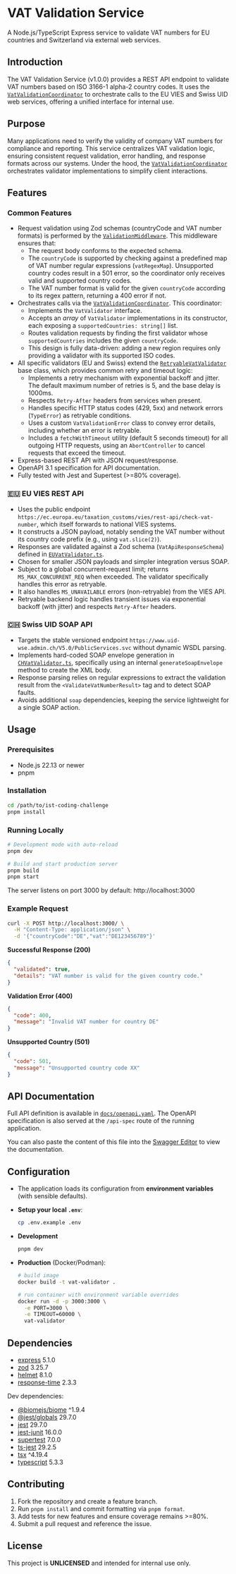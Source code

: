 # VAT Validation Service

A Node.js/TypeScript Express service to validate VAT numbers for EU countries and Switzerland via external web services.

## Introduction

The VAT Validation Service (v1.0.0) provides a REST API endpoint to validate VAT numbers based on ISO 3166-1 alpha-2 country codes. It uses the [`VatValidationCoordinator`](/source/services/VatValidationCoordinator.ts) to orchestrate calls to the EU VIES and Swiss UID web services, offering a unified interface for internal use.

## Purpose

Many applications need to verify the validity of company VAT numbers for compliance and reporting. This service centralizes VAT validation logic, ensuring consistent request validation, error handling, and response formats across our systems. Under the hood, the [`VatValidationCoordinator`](/source/services/VatValidationCoordinator.ts) orchestrates validator implementations to simplify client interactions.

## Features

### Common Features

- Request validation using Zod schemas (countryCode and VAT number formats) is performed by the [`ValidationMiddleware`](/source/middleware/ValidationMiddleware.ts). This middleware ensures that:
  - The request body conforms to the expected schema.
  - The `countryCode` is supported by checking against a predefined map of VAT number regular expressions (`vatRegexMap`). Unsupported country codes result in a 501 error, so the coordinator only receives valid and supported country codes.
  - The VAT number format is valid for the given `countryCode` according to its regex pattern, returning a 400 error if not.
- Orchestrates calls via the [`VatValidationCoordinator`](/source/services/VatValidationCoordinator.ts). This coordinator:
  - Implements the `VatValidator` interface.
  - Accepts an _array_ of `VatValidator` implementations in its constructor, each exposing a `supportedCountries: string[]` list.
  - Routes validation requests by finding the first validator whose `supportedCountries` includes the given `countryCode`.
  - This design is fully data-driven: adding a new region requires only providing a validator with its supported ISO codes.
- All specific validators (EU and Swiss) extend the [`RetryableVatValidator`](/source/services/RetryableVatValidator.ts) base class, which provides common retry and timeout logic:
  - Implements a retry mechanism with exponential backoff and jitter. The default maximum number of retries is 5, and the base delay is 1000ms.
  - Respects `Retry-After` headers from services when present.
  - Handles specific HTTP status codes (429, 5xx) and network errors (`TypeError`) as retryable conditions.
  - Uses a custom `VatValidationError` class to convey error details, including whether an error is retryable.
  - Includes a `fetchWithTimeout` utility (default 5 seconds timeout) for all outgoing HTTP requests, using an `AbortController` to cancel requests that exceed the timeout.
- Express-based REST API with JSON request/response.
- OpenAPI 3.1 specification for API documentation.
- Fully tested with Jest and Supertest (>=80% coverage).

### 🇪🇺 EU VIES REST API

- Uses the public endpoint `https://ec.europa.eu/taxation_customs/vies/rest-api/check-vat-number`, which itself forwards to national VIES systems.
- It constructs a JSON payload, notably sending the VAT number without its country code prefix (e.g., using `vat.slice(2)`).
- Responses are validated against a Zod schema (`VatApiResponseSchema`) defined in [`EUVatValidator.ts`](/source/services/EUVatValidator.ts).
- Chosen for smaller JSON payloads and simpler integration versus SOAP.
- Subject to a global concurrent-request limit; returns `MS_MAX_CONCURRENT_REQ` when exceeded. The validator specifically handles this error as retryable.
- It also handles `MS_UNAVAILABLE` errors (non-retryable) from the VIES API.
- Retryable backend logic handles transient issues via exponential backoff (with jitter) and respects `Retry-After` headers.

### 🇨🇭 Swiss UID SOAP API

- Targets the stable versioned endpoint `https://www.uid-wse.admin.ch/V5.0/PublicServices.svc` without dynamic WSDL parsing.
- Implements hard-coded SOAP envelope generation in [`CHVatValidator.ts`](/source/services/CHVatValidator.ts), specifically using an internal `generateSoapEnvelope` method to create the XML body.
- Response parsing relies on regular expressions to extract the validation result from the `<ValidateVatNumberResult>` tag and to detect SOAP faults.
- Avoids additional `soap` dependencies, keeping the service lightweight for a single SOAP action.

## Usage

### Prerequisites

- Node.js 22.13 or newer
- pnpm

### Installation

```bash
cd /path/to/ist-coding-challenge
pnpm install
```

### Running Locally

```bash
# Development mode with auto-reload
pnpm dev

# Build and start production server
pnpm build
pnpm start
```

The server listens on port 3000 by default: http://localhost:3000

### Example Request

```bash
curl -X POST http://localhost:3000/ \
  -H "Content-Type: application/json" \
  -d '{"countryCode":"DE","vat":"DE123456789"}'
```

**Successful Response (200)**

```json
{
  "validated": true,
  "details": "VAT number is valid for the given country code."
}
```

**Validation Error (400)**

```json
{
  "code": 400,
  "message": "Invalid VAT number for country DE"
}
```

**Unsupported Country (501)**

```json
{
  "code": 501,
  "message": "Unsupported country code XX"
}
```

## API Documentation

Full API definition is available in [`docs/openapi.yaml`](./openapi.yaml). The OpenAPI specification is also served at the `/api-spec` route of the running application.

You can also paste the content of this file into the [Swagger Editor](https://editor-next.swagger.io/) to view the documentation.

## Configuration

- The application loads its configuration from **environment variables** (with sensible defaults).
- **Setup your local `.env`**:
  ```bash
  cp .env.example .env
  ```
- **Development**
  ```bash
  pnpm dev
  ```
- **Production** (Docker/Podman):

  ```bash
  # build image
  docker build -t vat-validator .

  # run container with environment variable overrides
  docker run -d -p 3000:3000 \
    -e PORT=3000 \
    -e TIMEOUT=60000 \
    vat-validator
  ```

## Dependencies

- [express](https://www.npmjs.com/package/express) 5.1.0
- [zod](https://www.npmjs.com/package/zod) 3.25.7
- [helmet](https://www.npmjs.com/package/helmet) 8.1.0
- [response-time](https://www.npmjs.com/package/response-time) 2.3.3

Dev dependencies:

- [@biomejs/biome](https://www.npmjs.com/package/@biomejs/biome) ^1.9.4
- [@jest/globals](https://www.npmjs.com/package/@jest/globals) 29.7.0
- [jest](https://www.npmjs.com/package/jest) 29.7.0
- [jest-junit](https://www.npmjs.com/package/jest-junit) 16.0.0
- [supertest](https://www.npmjs.com/package/supertest) 7.0.0
- [ts-jest](https://www.npmjs.com/package/ts-jest) 29.2.5
- [tsx](https://www.npmjs.com/package/tsx) ^4.19.4
- [typescript](https://www.npmjs.com/package/typescript) 5.3.3

## Contributing

1. Fork the repository and create a feature branch.
2. Run `pnpm install` and commit formatting via `pnpm format`.
3. Add tests for new features and ensure coverage remains >=80%.
4. Submit a pull request and reference the issue.

## License

This project is **UNLICENSED** and intended for internal use only.
